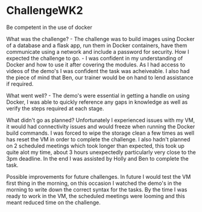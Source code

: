 # ChallengeWK2

Be competent in the use of docker

What was the challenge? - The challenge was to build images using Docker of a database and a flask app, run them in Docker containers, have them communicate using a network and include a password for security.
How I expected the challenge to go. - I was confident in my understanding of Docker and how to use it after covering the modules. As I had access to videos of the demo's I was confident the task was acheiveable. I also had the piece of mind that Ben, our trainer would be on hand to lend assistance if required.

What went well? - The demo's were essential in getting a handle on using Docker, I was able to quickly reference any gaps in knowledge as well as verify the steps required at each stage.

What didn't go as planned? Unfortunately I experienced issues with my VM, it would had connectivity issues and would freeze when running the Docker build commands. I was forced to wipe the storage clean a few times as well has reset the VM in order to complete the challenge. I also hadn't planned on 2 scheduled meetings which took longer than expected, this took up quite alot my time, about 3 hours unexpectedly particularly very close to the 3pm deadline. In the end I was assisted by Holly and Ben to complete the task.

Possible improvements for future challenges. In future I would test the VM first thing in the morning, on this occasion I watched the demo's in the morning to write down the correct syntax for the tasks. By the time I was ready to work in the VM, the scheduled meetings were looming and this meant reduced time on the challenge. 
